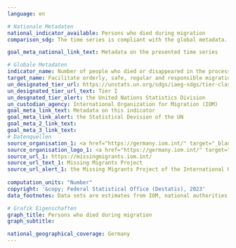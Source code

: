 ```yaml
---
language: en    

# Nationale Metadaten    
national_indicator_available: Persons who died during migration    
comparison_sdg: The time series is compliant with the global metadata.    

goal_meta_national_link_text: Metadata on the presented time series    

# Globale Metadaten    
indicator_name: Number of people who died or disappeared in the process of migration towards an international destination    
target_name: Facilitate orderly, safe, regular and responsible migration and mobility of people, including through the implementation of planned and well-managed migration policies    
un_designated_tier_url: https://unstats.un.org/sdgs/iaeg-sdgs/tier-classification/    
un_designated_tier_url_text: Tier I    
un_desgnated_tier_alert: the United Nations Statistics Division    
un_custodian_agency: International Organization for Migration (IOM)    
goal_meta_link_text: Metadata on this indicator    
goal_meta_link_alert: the Statistical Devision of the UN    
goal_meta_2_link_text:     
goal_meta_3_link_text:         
# Datenquellen
source_organisation_1: <a href="https://germany.iom.int/" target="_blank" onclick="return confirm_alert('the Missing Migrants Project of the International Organization for Migration','En');"> Missing Migrants Project of the International Organization for Migration (IOM) </a>
source_organisation_logo_1: <a href="https://germany.iom.int/" target="_blank" onclick="return confirm_alert('the Missing Migrants Project of the International Organization for Migration','En');"><img src="https://sdg-indikatoren.de/public/OrgImgEn/iom.png" alt="Logo iom" style="height:60px; width:148px"/></a>
source_url_1: https://missingmigrants.iom.int/
source_url_text_1: Missing Migrants Project
source_url_alert_1: the Missing Migrants Project of the International Organization for Migration
    
computation_units: "Number"    
copyright: '&copy; Federal Statistical Office (Destatis), 2023'    
data_footnotes: Data sets are estimates from IOM, national authorities and media sources.<br>• Data is only available from 2014.    

# Grafik Eigenschaften    
graph_title: Persons who died during migration
graph_subtitle:     

national_geographical_coverage: Germany    
---
```


<span></span>